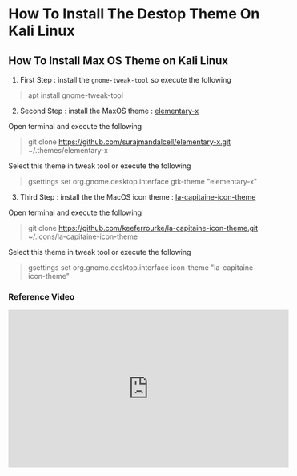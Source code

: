 # How To Install The Destop Theme On Kali Linux

## How To Install Max OS Theme on Kali Linux
1. First Step : install the `gnome-tweak-tool` so execute the following
> apt install gnome-tweak-tool


2. Second Step : install the MaxOS theme : [elementary-x](https://github.com/surajmandalcell/elementary-x)

Open terminal and execute the following
> git clone https://github.com/surajmandalcell/elementary-x.git ~/.themes/elementary-x


Select this theme in tweak tool or execute the following
> gsettings set org.gnome.desktop.interface gtk-theme "elementary-x"


3. Third Step : install the the MacOS icon theme : [la-capitaine-icon-theme](https://github.com/keeferrourke/la-capitaine-icon-theme)

Open terminal and execute the following
> git clone https://github.com/keeferrourke/la-capitaine-icon-theme.git ~/.icons/la-capitaine-icon-theme

Select this theme in tweak tool or execute the following
> gsettings set org.gnome.desktop.interface icon-theme "la-capitaine-icon-theme"


### Reference Video
<iframe width="560" height="315" src="https://www.youtube.com/embed/B_LoOCtefYE" frameborder="0" allow="accelerometer; autoplay; clipboard-write; encrypted-media; gyroscope; picture-in-picture" allowfullscreen></iframe>
